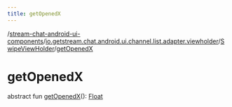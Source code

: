 ```yaml
---
title: getOpenedX
---
```

/[stream-chat-android-ui-components](../../index.md)/[io.getstream.chat.android.ui.channel.list.adapter.viewholder](../index.md)/[SwipeViewHolder](index.md)/[getOpenedX](getOpenedX.md)  
  
  
  
# getOpenedX  
abstract fun [getOpenedX](getOpenedX.md)(): [Float](https://kotlinlang.org/api/latest/jvm/stdlib/kotlin/-float/index.html)

